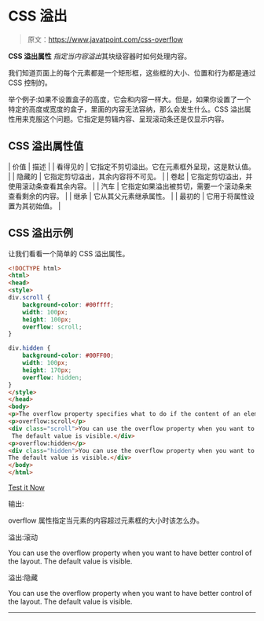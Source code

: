# CSS 溢出

> 原文：<https://www.javatpoint.com/css-overflow>

**CSS 溢出属性** *指定当内容溢出*其块级容器时如何处理内容。

我们知道页面上的每个元素都是一个矩形框，这些框的大小、位置和行为都是通过 CSS 控制的。

举个例子:如果不设置盒子的高度，它会和内容一样大。但是，如果你设置了一个特定的高度或宽度的盒子，里面的内容无法容纳，那么会发生什么。CSS 溢出属性用来克服这个问题。它指定是剪辑内容、呈现滚动条还是仅显示内容。

## CSS 溢出属性值

| 价值 | 描述 |
| 看得见的 | 它指定不剪切溢出。它在元素框外呈现，这是默认值。 |
| 隐藏的 | 它指定剪切溢出，其余内容将不可见。 |
| 卷起 | 它指定剪切溢出，并使用滚动条查看其余内容。 |
| 汽车 | 它指定如果溢出被剪切，需要一个滚动条来查看剩余的内容。 |
| 继承 | 它从其父元素继承属性。 |
| 最初的 | 它用于将属性设置为其初始值。 |

## CSS 溢出示例

让我们看看一个简单的 CSS 溢出属性。

```html
<!DOCTYPE html>
<html>
<head>
<style>
div.scroll {
    background-color: #00ffff;
    width: 100px;
    height: 100px;
    overflow: scroll;
}

div.hidden {
    background-color: #00FF00;
    width: 100px;
    height: 170px;
    overflow: hidden;
}
</style>
</head>
<body>
<p>The overflow property specifies what to do if the content of an element exceeds the size of the element's box.</p>
<p>overflow:scroll</p>
<div class="scroll">You can use the overflow property when you want to have better control of the layout.
 The default value is visible.</div>
<p>overflow:hidden</p>
<div class="hidden">You can use the overflow property when you want to have better control of the layout. 
The default value is visible.</div>
</body>
</html>

```

[Test it Now](https://www.javatpoint.com/oprweb/test.jsp?filename=cssoverflow1)

输出:

overflow 属性指定当元素的内容超过元素框的大小时该怎么办。

溢出:滚动

You can use the overflow property when you want to have better control of the layout. The default value is visible.

溢出:隐藏

You can use the overflow property when you want to have better control of the layout. The default value is visible.

* * *